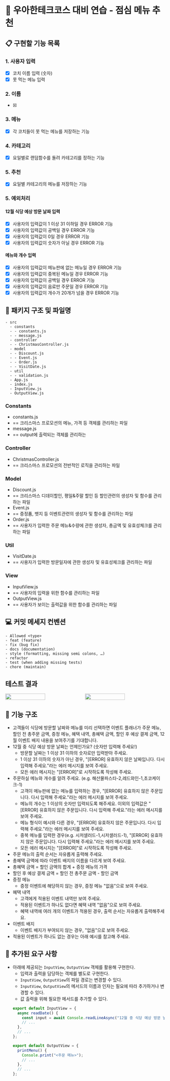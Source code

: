 # :school: 우아한테크코스 대비 연습 - 점심 메뉴 추천

## :clipboard: 구현할 기능 목록

### 1. 사용자 입력
- [x] 코치 이름 입력 (숫자)
- [x] 못 먹는 메뉴 입력

### 2. 이름
- [x] 

### 3. 메뉴
- [x] 각 코치들이 못 먹는 메뉴를 저장하는 기능

### 4. 카테고리
- [x] 요일별로 랜덤함수를 돌려 카테고리를 정하는 기능

### 5. 추천
- [x] 요일별 카테고리의 메뉴를 저장하는 기능

### 5. 예외처리
#### 12월 식당 예상 방문 날짜 입력
- [x] 사용자의 입력값이 1 이상 31 이하일 경우 ERROR 기능
- [x] 사용자의 입력값이 공백일 경우 ERROR 기능
- [x] 사용자의 입력값이 0일 경우 ERROR 기능
- [x] 사용자의 입력값이 숫자가 아닐 경우 ERROR 기능

#### 메뉴와 개수 입력
- [x] 사용자의 입력값이 메뉴판에 없는 메뉴일 경우 ERROR 기능
- [x] 사용자의 입력값이 중복된 메뉴일 경우 ERROR 기능
- [x] 사용자의 입력값이 공백일 경우 ERROR 기능
- [x] 사용자의 입력값이 음료만 주문일 경우 ERROR 기능
- [x] 사용자의 입력값이 개수가 20개가 넘을 경우 ERROR 기능

## :file_folder: 패키지 구조 및 파일명
```
- src
  - constants
  - - constants.js
  - - message.js
  - controller
  - - ChristmasController.js
  - model
  - - Discount.js
  - - Event.js
  - - Order.js
  - - VisitDate.js
  - util
  - - validation.js
  - App.js
  - index.js
  - InputView.js
  - OutputView.js
```
### Constants
- constants.js
- == 크리스마스 프로모션의 메뉴, 가격 등 객체를 관리하는 파일
- message.js
- == output에 출력되는 객체를 관리하는
### Controller
- ChristmasController.js
- == 크리스마스 프로모션의 전반적인 로직을 관리하는 파일
### Model
- Discount.js
- == 크리스마스 디데이할인, 평일&주말 할인 등 할인관련의 생성자 및 함수를 관리하는 파일
- Event.js
- == 증정품, 뱃지 등 이벤트관련의 생성자 및 함수를 관리하는 파일
- Order.js
- == 사용자가 입력한 주문 메뉴&수량에 관한 생성자, 총금액 및 유효성체크를 관리하는 파일
### Util
- VisitDate.js
- == 사용자가 입력한 방문일자에 관한 생성자 및 유효성체크를 관리하는 파일
### View
- InputView.js
- == 사용자의 입력을 위한 함수를 관리하는 파일
- OutputView.js
- == 사용자가 보이는 출력값을 위한 함수를 관리하는 파일

## :computer: 커밋 메세지 컨벤션
```
- Allowed <type>
- feat (feature)
- fix (bug fix)
- docs (documentation)
- style (formatting, missing semi colons, …)
- refactor
- test (when adding missing tests)
- chore (maintain)
```

## 테스트 결과
<div style="display: flex">
    <img src="https://github.com/ParkHanSeo/javascript-christmas-6-ParkJeeHoon/blob/main/docs/christmas_result.png" style="width: 50%;">
    <img src="https://github.com/ParkHanSeo/javascript-christmas-6-ParkJeeHoon/blob/main/docs/christmas_jest.png" style="width: 50%;">
</div>


## :high_brightness: 기능 구조
- 고객들이 식당에 방문할 날짜와 메뉴를 미리 선택하면 이벤트 플래너가 주문 메뉴, 할인 전 총주문 금액, 증정 메뉴, 혜택 내역, 총혜택 금액, 할인 후 예상 결제 금액, 12월 이벤트 배지 내용을 보여주기를 기대합니다.
- 12월 중 식당 예상 방문 날짜는 언제인가요? (숫자만 입력해 주세요!)
  - 방문할 날짜는 1 이상 31 이하의 숫자로만 입력받아 주세요.
  - 1 이상 31 이하의 숫자가 아닌 경우, "[ERROR] 유효하지 않은 날짜입니다. 다시 입력해 주세요."라는 에러 메시지를 보여 주세요.
  - 모든 에러 메시지는 "[ERROR]"로 시작하도록 작성해 주세요.
- 주문하실 메뉴와 개수를 알려 주세요. (e.g. 해산물파스타-2,레드와인-1,초코케이크-1)
  - 고객이 메뉴판에 없는 메뉴를 입력하는 경우, "[ERROR] 유효하지 않은 주문입니다. 다시 입력해 주세요."라는 에러 메시지를 보여 주세요.
  - 메뉴의 개수는 1 이상의 숫자만 입력되도록 해주세요. 이외의 입력값은 "[ERROR] 유효하지 않은 주문입니다. 다시 입력해 주세요."라는 에러 메시지를 보여 주세요.
  - 메뉴 형식이 예시와 다른 경우, "[ERROR] 유효하지 않은 주문입니다. 다시 입력해 주세요."라는 에러 메시지를 보여 주세요.
  - 중복 메뉴를 입력한 경우(e.g. 시저샐러드-1,시저샐러드-1), "[ERROR] 유효하지 않은 주문입니다. 다시 입력해 주세요."라는 에러 메시지를 보여 주세요.
  - 모든 에러 메시지는 "[ERROR]"로 시작하도록 작성해 주세요.
- 주문 메뉴의 출력 순서는 자유롭게 출력해 주세요.
- 총혜택 금액에 따라 이벤트 배지의 이름을 다르게 보여 주세요.
- 총혜택 금액 = 할인 금액의 합계 + 증정 메뉴의 가격
- 할인 후 예상 결제 금액 = 할인 전 총주문 금액 - 할인 금액
- 증정 메뉴
  - 증정 이벤트에 해당하지 않는 경우, 증정 메뉴 "없음"으로 보여 주세요.
- 혜택 내역
  - 고객에게 적용된 이벤트 내역만 보여 주세요.
  - 적용된 이벤트가 하나도 없다면 혜택 내역 "없음"으로 보여 주세요.
  - 혜택 내역에 여러 개의 이벤트가 적용된 경우, 출력 순서는 자유롭게 출력해주세요.
- 이벤트 배지
  - 이벤트 배지가 부여되지 않는 경우, "없음"으로 보여 주세요.
- 적용된 이벤트가 하나도 없는 경우는 아래 예시를 참고해 주세요.

## :key: 추가된 요구 사항
- 아래에 제공되는 `InputView`, `OutputView` 객체를 활용해 구현한다.
  - 입력과 출력을 담당하는 객체를 별도로 구현한다.
  - `InputView`, `OutputView`의 파일 경로는 변경할 수 있다.
  - `InputView`, `OutputView`의 메서드의 이름과 인자는 필요에 따라 추가하거나 변경할 수 있다.
  - 값 출력을 위해 필요한 메서드를 추가할 수 있다.
  ```javascript
  export default InputView = {
    async readDate() {
      const input = await Console.readLineAsync("12월 중 식당 예상 방문 날짜는 언제인가요? (숫자만 입력해 주세요!)");
      // ...
    },
    // ...
  };
  ```
  ```javascript
  export default OutputView = {
    printMenu() {
      Console.print("<주문 메뉴>");
      // ...
    },
    // ...
  };
  ```